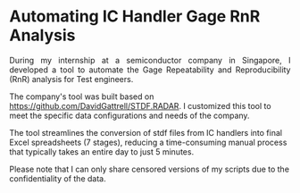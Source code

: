 # Automating IC Handler Gage RnR Analysis

<p align="justify">
During my internship at a semiconductor company in Singapore, I developed a tool to automate the Gage Repeatability and Reproducibility (RnR) analysis for Test engineers. 

The company's tool was built based on https://github.com/DavidGattrell/STDF.RADAR. I customized this tool to meet the specific data configurations and needs of the company.

The tool streamlines the conversion of stdf files from IC handlers into final Excel spreadsheets (7 stages), reducing a time-consuming manual process that typically takes an entire day to just 5 minutes.

Please note that I can only share censored versions of my scripts due to the confidentiality of the data.
</p>
